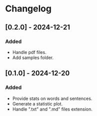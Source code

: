 # Changelog

## [0.2.0] - 2024-12-21
### Added
- Handle pdf files.
- Add samples folder.

## [0.1.0] - 2024-12-20
### Added
- Provide stats on words and sentences.
- Generate a statistic plot.
- Handle ".txt" and ".md" files extension.